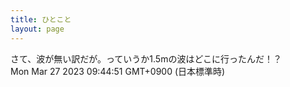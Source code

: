 ```yaml
---
title: ひとこと
layout: page
---
```

<div class="box" dt="1679877891314">
  さて、波が無い訳だが。っていうか1.5mの波はどこに行ったんだ！？
  <div class="content is-small">Mon Mar 27 2023 09:44:51 GMT+0900 (日本標準時)</div>
</div>